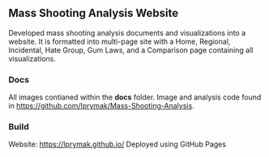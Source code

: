 ## Mass Shooting Analysis Website

Developed mass shooting analysis documents and visualizations into a website. It is formatted into multi-page site with a Home, Regional, Incidental, Hate Group, Gum Laws, and a Comparison page containing all visualizations.

### Docs

All images contianed within the **docs** folder.
Image and analysis code found in https://github.com/lprymak/Mass-Shooting-Analysis.

### Build

Website: https://lprymak.github.io/
Deployed using GitHub Pages
